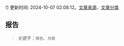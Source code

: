 :alarm_clock: 更新时间: 2024-10-07 02:08:12。[文章来源](/README.md)、[文章分类](/TAGS.md)

## 报告


> 关键字：`报告`、`月报`



